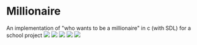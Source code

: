 # Millionaire
An implementation of "who wants to be a millionaire" in c (with SDL) for a school project
![](https://imgur.com/H6BBNRB)
![](https://imgur.com/BB3HNTA)
![](https://imgur.com/om2TUbi)
![](https://imgur.com/KJatRyo)
![](https://puu.sh/D13qB/4f90a6214e.png)
